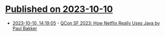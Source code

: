 # [Published on 2023-10-10](index.md)

* [2023-10-10, 14:19:05](https://lobste.rs/s/shgbmq/qcon_sf_2023_how_netflix_really_uses_java) - [QCon SF 2023: How Netflix Really Uses Java by Paul Bakker](https://www.infoq.com/news/2023/10/java-at-netflix-bakker/)
